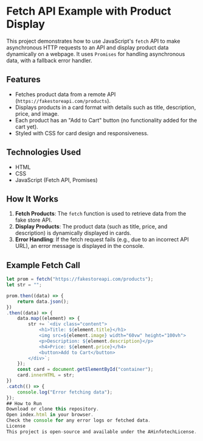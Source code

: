 # Fetch API Example with Product Display

This project demonstrates how to use JavaScript's `fetch` API to make asynchronous HTTP requests to an API and display product data dynamically on a webpage. It uses `Promises` for handling asynchronous data, with a fallback error handler.

## Features
- Fetches product data from a remote API (`https://fakestoreapi.com/products`).
- Displays products in a card format with details such as title, description, price, and image.
- Each product has an "Add to Cart" button (no functionality added for the cart yet).
- Styled with CSS for card design and responsiveness.

## Technologies Used
- HTML
- CSS
- JavaScript (Fetch API, Promises)

## How It Works

1. **Fetch Products**: The `fetch` function is used to retrieve data from the fake store API.
2. **Display Products**: The product data (such as title, price, and description) is dynamically displayed in cards.
3. **Error Handling**: If the fetch request fails (e.g., due to an incorrect API URL), an error message is displayed in the console.

## Example Fetch Call

```js
let prom = fetch("https://fakestoreapi.com/products");
let str = "";

prom.then((data) => {
    return data.json();
})
.then((data) => {
    data.map((element) => {
        str += `<div class="content">
            <h1>Title: ${element.title}</h1>
            <img src=${element.image} width="60vw" height="100vh">
            <p>Description: ${element.description}</p>
            <h4>Price: ${element.price}</h4>
            <button>Add to Cart</button>
        </div>`;
    });
    const card = document.getElementById("container");
    card.innerHTML = str;
})
.catch(() => {
    console.log("Error fetching data");
});
## How to Run
Download or clone this repository.
Open index.html in your browser.
Check the console for any error logs or fetched data.
License
This project is open-source and available under the AHinfotechLicense.
